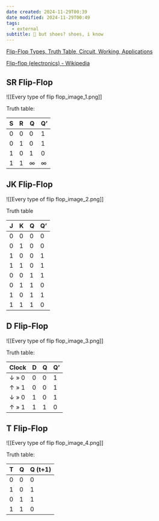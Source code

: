 ```yaml
---
date created: 2024-11-29T00:39
date modified: 2024-11-29T00:49
tags:
  - external
subtitle: 👟 but shoes? shoes, i know
---
```


[Flip-Flop Types, Truth Table, Circuit, Working, Applications](https://www.electronicsforu.com/technology-trends/learn-electronics/flip-flop-rs-jk-t-d)

[Flip-flop (electronics) - Wikipedia](https://en.wikipedia.org/wiki/Flip-flop_(electronics)) 

## SR Flip-Flop

![[Every type of flip flop_image_1.png]] 

Truth table:

| **S** | **R** | **Q** | **Q’** |
| ----- | ----- | ----- | ------ |
| 0     | 0     | 0     | 1      |
| 0     | 1     | 0     | 1      |
| 1     | 0     | 1     | 0      |
| 1     | 1     | ∞     | ∞      |

## JK Flip-Flop

![[Every type of flip flop_image_2.png]]

Truth table

| **J** | **K** | **Q** | **Q’** |
| ----- | ----- | ----- | ------ |
| 0     | 0     | 0     | 0      |
| 0     | 1     | 0     | 0      |
| 1     | 0     | 0     | 1      |
| 1     | 1     | 0     | 1      |
| 0     | 0     | 1     | 1      |
| 0     | 1     | 1     | 0      |
| 1     | 0     | 1     | 1      |
| 1     | 1     | 1     | 0      |

## D Flip-Flop

![[Every type of flip flop_image_3.png]]

Truth table: 

| **Clock** | **D** | **Q** | **Q’** |
| --------- | ----- | ----- | ------ |
| ↓ » 0     | 0     | 0     | 1      |
| ↑ » 1     | 0     | 0     | 1      |
| ↓ » 0     | 1     | 0     | 1      |
| ↑ » 1     | 1     | 1     | 0      |

## T Flip-Flop

![[Every type of flip flop_image_4.png]] 

Truth table: 

| **T** | **Q** | **Q (t+1)** |
| ----- | ----- | ----------- |
| 0     | 0     | 0           |
| 1     | 0     | 1           |
| 0     | 1     | 1           |
| 1     | 1     | 0           |
